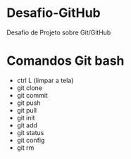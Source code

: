 # Desafio-GitHub
Desafio de Projeto sobre Git/GitHub

# Comandos Git bash
- ctrl L (limpar a tela)
- git clone
- git commit
- git push
- git pull
- git init
- git add
- git status
- git config
- git rm
